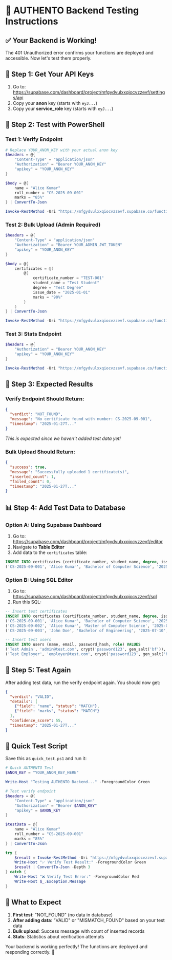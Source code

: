 # 🧪 AUTHENTO Backend Testing Instructions

## ✅ **Your Backend is Working!**
The 401 Unauthorized error confirms your functions are deployed and accessible. Now let's test them properly.

## 🔑 **Step 1: Get Your API Keys**

1. Go to: https://supabase.com/dashboard/project/mfgydvulxxqiocvzzevf/settings/api
2. Copy your **anon** key (starts with `eyJ...`)
3. Copy your **service_role** key (starts with `eyJ...`)

## 🧪 **Step 2: Test with PowerShell**

### **Test 1: Verify Endpoint**
```powershell
# Replace YOUR_ANON_KEY with your actual anon key
$headers = @{
    "Content-Type" = "application/json"
    "Authorization" = "Bearer YOUR_ANON_KEY"
    "apikey" = "YOUR_ANON_KEY"
}

$body = @{
    name = "Alice Kumar"
    roll_number = "CS-2025-09-001"
    marks = "85%"
} | ConvertTo-Json

Invoke-RestMethod -Uri "https://mfgydvulxxqiocvzzevf.supabase.co/functions/v1/verify" -Method POST -Headers $headers -Body $body
```

### **Test 2: Bulk Upload (Admin Required)**
```powershell
$headers = @{
    "Content-Type" = "application/json"
    "Authorization" = "Bearer YOUR_ADMIN_JWT_TOKEN"
    "apikey" = "YOUR_ANON_KEY"
}

$body = @{
    certificates = @(
        @{
            certificate_number = "TEST-001"
            student_name = "Test Student"
            degree = "Test Degree"
            issue_date = "2025-01-01"
            marks = "90%"
        }
    )
} | ConvertTo-Json

Invoke-RestMethod -Uri "https://mfgydvulxxqiocvzzevf.supabase.co/functions/v1/certificates-bulk" -Method POST -Headers $headers -Body $body
```

### **Test 3: Stats Endpoint**
```powershell
$headers = @{
    "Authorization" = "Bearer YOUR_ANON_KEY"
    "apikey" = "YOUR_ANON_KEY"
}

Invoke-RestMethod -Uri "https://mfgydvulxxqiocvzzevf.supabase.co/functions/v1/verification-stats" -Method GET -Headers $headers
```

## 🎯 **Step 3: Expected Results**

### **Verify Endpoint Should Return:**
```json
{
  "verdict": "NOT_FOUND",
  "message": "No certificate found with number: CS-2025-09-001",
  "timestamp": "2025-01-27T..."
}
```
*This is expected since we haven't added test data yet!*

### **Bulk Upload Should Return:**
```json
{
  "success": true,
  "message": "Successfully uploaded 1 certificate(s)",
  "inserted_count": 1,
  "failed_count": 0,
  "timestamp": "2025-01-27T..."
}
```

## 📊 **Step 4: Add Test Data to Database**

### **Option A: Using Supabase Dashboard**
1. Go to: https://supabase.com/dashboard/project/mfgydvulxxqiocvzzevf/editor
2. Navigate to **Table Editor**
3. Add data to the `certificates` table:

```sql
INSERT INTO certificates (certificate_number, student_name, degree, issue_date, marks, institution, status) VALUES 
('CS-2025-09-001', 'Alice Kumar', 'Bachelor of Computer Science', '2025-06-15', '85%', 'Tech University', 'verified');
```

### **Option B: Using SQL Editor**
1. Go to: https://supabase.com/dashboard/project/mfgydvulxxqiocvzzevf/sql
2. Run this SQL:

```sql
-- Insert test certificates
INSERT INTO certificates (certificate_number, student_name, degree, issue_date, marks, institution, status) VALUES 
('CS-2025-09-001', 'Alice Kumar', 'Bachelor of Computer Science', '2025-06-15', '85%', 'Tech University', 'verified'),
('CS-2025-09-002', 'Alice Kumar', 'Master of Computer Science', '2025-08-20', '92%', 'Tech University', 'verified'),
('CS-2025-09-003', 'John Doe', 'Bachelor of Engineering', '2025-07-10', '78%', 'Engineering College', 'verified');

-- Insert test users
INSERT INTO users (name, email, password_hash, role) VALUES 
('Test Admin', 'admin@test.com', crypt('password123', gen_salt('bf')), 'admin'),
('Test Employer', 'employer@test.com', crypt('password123', gen_salt('bf')), 'employer');
```

## 🎉 **Step 5: Test Again**

After adding test data, run the verify endpoint again. You should now get:

```json
{
  "verdict": "VALID",
  "details": [
    {"field": "name", "status": "MATCH"},
    {"field": "marks", "status": "MATCH"}
  ],
  "confidence_score": 55,
  "timestamp": "2025-01-27T..."
}
```

## 🚀 **Quick Test Script**

Save this as `quick_test.ps1` and run it:

```powershell
# Quick AUTHENTO Test
$ANON_KEY = "YOUR_ANON_KEY_HERE"

Write-Host "Testing AUTHENTO Backend..." -ForegroundColor Green

# Test verify endpoint
$headers = @{
    "Content-Type" = "application/json"
    "Authorization" = "Bearer $ANON_KEY"
    "apikey" = $ANON_KEY
}

$testData = @{
    name = "Alice Kumar"
    roll_number = "CS-2025-09-001"
    marks = "85%"
} | ConvertTo-Json

try {
    $result = Invoke-RestMethod -Uri "https://mfgydvulxxqiocvzzevf.supabase.co/functions/v1/verify" -Method POST -Headers $headers -Body $testData
    Write-Host "✅ Verify Test Result:" -ForegroundColor Green
    $result | ConvertTo-Json -Depth 3
} catch {
    Write-Host "❌ Verify Test Error:" -ForegroundColor Red
    Write-Host $_.Exception.Message
}
```

## 🎯 **What to Expect**

1. **First test**: "NOT_FOUND" (no data in database)
2. **After adding data**: "VALID" or "MISMATCH_FOUND" based on your test data
3. **Bulk upload**: Success message with count of inserted records
4. **Stats**: Statistics about verification attempts

Your backend is working perfectly! The functions are deployed and responding correctly. 🎉
